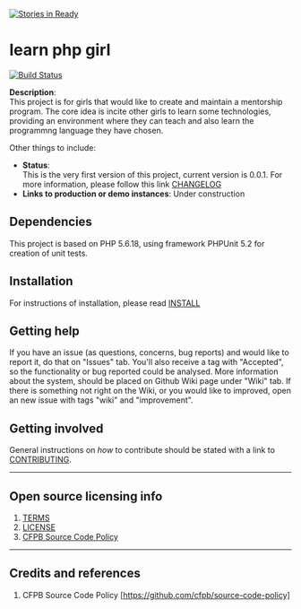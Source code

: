 [![Stories in Ready](https://badge.waffle.io/midorikocak/learn-php-girl.png?label=ready&title=Ready)](https://waffle.io/midorikocak/learn-php-girl)
# learn php girl

[![Build Status](https://travis-ci.org/midorikocak/learn-php-girl.svg?branch=master)](https://travis-ci.org/midorikocak/learn-php-girl)

**Description**:  
This project is for girls that would like to create and maintain a mentorship program. The core idea is incite other girls to learn some technologies, providing an environment where they can teach and also learn the programmng language they have chosen.

Other things to include:

  - **Status**:  
		This is the very first version of this project, current version is 0.0.1. For more information, please follow this link [CHANGELOG](CHANGELOG.md)
  - **Links to production or demo instances**:
      Under construction

## Dependencies

This project is based on PHP 5.6.18, using framework PHPUnit 5.2 for creation of unit tests.


## Installation

For instructions of installation, please read  [INSTALL](INSTALL.md)

## Getting help

If you have an issue (as questions, concerns, bug reports) and would like to report it, do that on "Issues" tab. 
You'll also receive a tag with "Accepted", so the functionality or bug reported could be analysed.
More information about the system, should be placed on Github Wiki page under "Wiki" tab. 
If there is something not right on the Wiki, or you would like to improved, open an new issue with tags "wiki" and "improvement".


## Getting involved

General instructions on _how_ to contribute should be stated with a link to [CONTRIBUTING](CONTRIBUTING.md).


----

## Open source licensing info
1. [TERMS](TERMS.md)
2. [LICENSE](LICENSE)
3. [CFPB Source Code Policy](https://github.com/cfpb/source-code-policy/)


----

## Credits and references

1. CFPB Source Code Policy [https://github.com/cfpb/source-code-policy]
